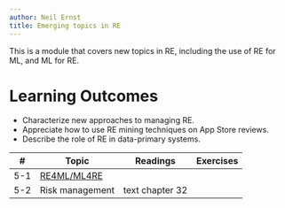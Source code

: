 ```yaml
---
author: Neil Ernst
title: Emerging topics in RE
---
```

This is a module that covers new topics in RE, including the use of RE for ML, and ML for RE.

# Learning Outcomes
- Characterize new approaches to managing RE.
- Appreciate how to use RE mining techniques on App Store reviews.
- Describe the role of RE in data-primary systems.
  
| #   | Topic                    | Readings        | Exercises |
| --- | ------------------------ | --------------- | --------- |
| 5-1 | [RE4ML/ML4RE](ml4RE.pdf) |                 |           |
| 5-2 | Risk management          | text chapter 32 |           |
